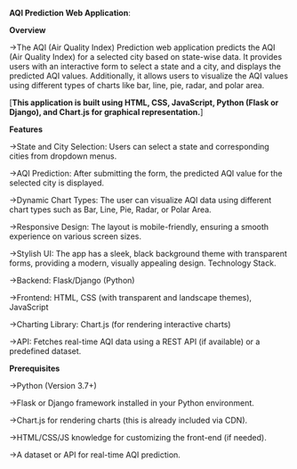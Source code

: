 **AQI Prediction Web Application**:

**Overview**

->The AQI (Air Quality Index) Prediction web application predicts the AQI (Air Quality Index) for a selected city based on state-wise data. It provides    users with an interactive form to select a state and a city, and displays the predicted AQI values. Additionally, it allows users to visualize the AQI   values using different types of charts like bar, line, pie, radar, and polar area.

[**This application is built using HTML, CSS, JavaScript, Python (Flask or Django), and Chart.js for graphical representation.**]

**Features**

->State and City Selection: Users can select a state and corresponding cities from dropdown menus.

->AQI Prediction: After submitting the form, the predicted AQI value for the selected city is displayed.

->Dynamic Chart Types: The user can visualize AQI data using different chart types such as Bar, Line, Pie, Radar, or Polar Area.

->Responsive Design: The layout is mobile-friendly, ensuring a smooth experience on various screen sizes.

->Stylish UI: The app has a sleek, black background theme with transparent forms, providing a modern, visually appealing design.
  Technology Stack.
  
->Backend: Flask/Django (Python)

->Frontend: HTML, CSS (with transparent and landscape themes), JavaScript

->Charting Library: Chart.js (for rendering interactive charts)

->API: Fetches real-time AQI data using a REST API (if available) or a predefined dataset.

**Prerequisites**

->Python (Version 3.7+)

->Flask or Django framework installed in your Python environment.

->Chart.js for rendering charts (this is already included via CDN).

->HTML/CSS/JS knowledge for customizing the front-end (if needed).

->A dataset or API for real-time AQI prediction.
